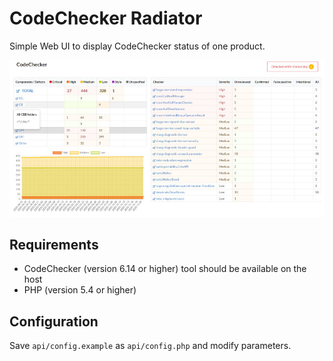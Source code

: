 CodeChecker Radiator
====================

Simple Web UI to display CodeChecker status of one product.

![Screenshot](assets/screenshot.jpg)

Requirements
------------

* CodeChecker (version 6.14 or higher) tool should be available on the host
* PHP (version 5.4 or higher)


Configuration
-------------

Save `api/config.example` as `api/config.php` and modify parameters.
